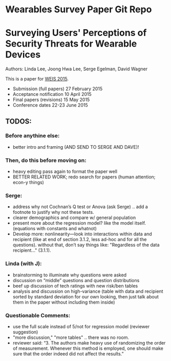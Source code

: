 Wearables Survey Paper Git Repo
======================

# Surveying Users' Perceptions of Security Threats for Wearable Devices
Authors: Linda Lee, Joong Hwa Lee, Serge Egelman, David Wagner

This is a paper for [WEIS 2015](http://weis2015.econinfosec.org/).
* Submission (full papers)	27 February 2015
* Acceptance notification	10 April 2015
* Final papers (revisions)	15 May 2015
* Conference dates	22-23 June 2015

## TODOS: 

### Before anythine else:
* better intro and framing (AND SEND TO SERGE AND DAVE)! 

### Then, do this before moving on: 
* heavy editing pass again to format the paper well
* BETTER RELATED WORK; redo search for papers (human attention; econ-y things)

### Serge: 
* address why not Cochnan’s Q test or Anova (ask Serge) .. add a footnote to justify why not these tests. 
* clearer demographics and compare w/ general population 
* present more about the regression model? like the model itself. (equations with constants and whatnot) 
* Develop more: nonlinearity—look into interactions within data and recipient (like at end of section 3.1.2, less ad-hoc and for all the questions).  without that, don’t say things like: "Regardless of the data recipient..." (3.1.1).

### Linda (with J):
* brainstorming to illuminate why questions were asked 
* discussion on “middle” questions and question distributions
* beef up discussion of tech ratings with new risk/ben tables
* analysis and discussion on high-variance (table with data and recipient sorted by standard deviation for our own looking, then just talk about them in the paper without including them inside)

### Questionable Comments: 
* use the full scale instead of 5/not for regression model (reviewer suggestion)
* "more discussion," "more tables" .. there was no room.
* reviewer said: “3. The authors make heavy use of randomizing the order of measurement. Whenever this method is employed, one should make sure that the order indeed did not affect the results.”




